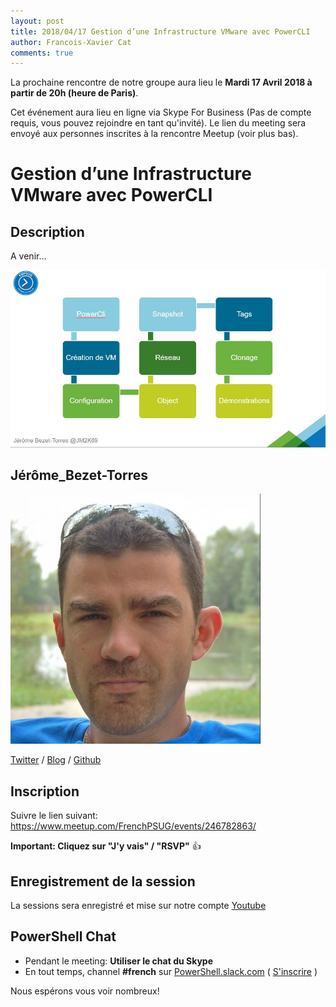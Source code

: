 ```yaml
---
layout: post
title: 2018/04/17 Gestion d’une Infrastructure VMware avec PowerCLI
author: Francois-Xavier Cat
comments: true
---
```


La prochaine rencontre de notre groupe aura lieu le **Mardi 17 Avril 2018 à partir de 20h (heure de Paris)**.

Cet événement aura lieu en ligne via Skype For Business (Pas de compte requis, vous pouvez rejoindre en tant qu'invité).
Le lien du meeting sera envoyé aux personnes inscrites à la rencontre Meetup (voir plus bas).

# Gestion d’une Infrastructure VMware avec PowerCLI

## Description

A venir...

![image-center](/images\2018\2018-02-03-FrPSUG18-JeromeBezetTorres\61AacEuk.jpg)

## Jérôme_Bezet-Torres

![image-center](/images\presenters\Jérôme_Bezet-Torres.jpg)

[Twitter](https://twitter.com/JM2K69) / [Blog](https://jm2k69.github.io/) / [Github](https://github.com/JM2K69)

## Inscription

Suivre le lien suivant: https://www.meetup.com/FrenchPSUG/events/246782863/

**Important: Cliquez sur "J'y vais" / "RSVP"** 👍

## Enregistrement de la session

La sessions sera enregistré et mise sur notre compte [Youtube](https://www.youtube.com/frenchpowershellusergroup)

## PowerShell Chat

* Pendant le meeting: **Utiliser le chat du Skype**
* En tout temps, channel **#french** sur [PowerShell.slack.com](https://powershell.slack.com/Slack) ( [S'inscrire](http://slack.poshcode.org/) )

Nous espérons vous voir nombreux!
